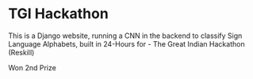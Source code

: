 # TGI Hackathon

This is a Django website, running a CNN in the backend to classify Sign Language Alphabets,
built in 24-Hours for - The Great Indian Hackathon (Reskill)

Won 2nd Prize
